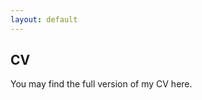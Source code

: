 ```yaml
---
layout: default
---
```


## CV

You may find the full version of my CV here.

<object class="pdf" 
            data=
"pdfs/CV%20Nico.pdf"
            width="550"
            height="600">
</object>

